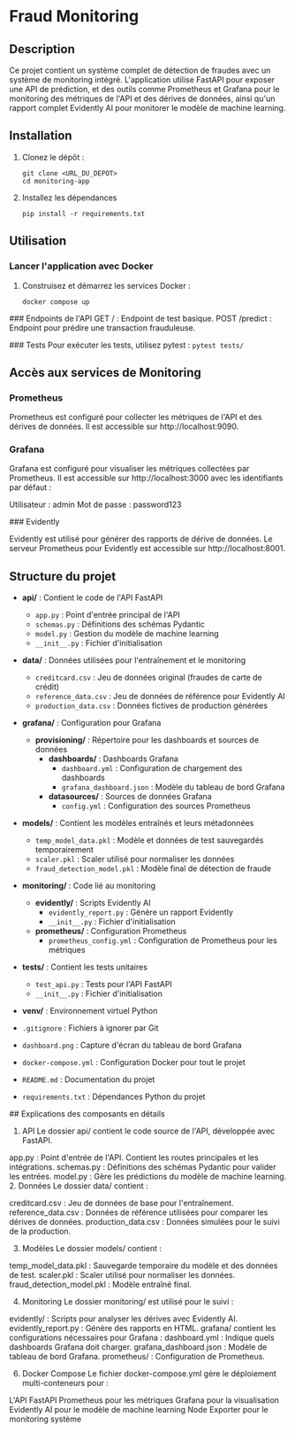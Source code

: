 # Fraud Monitoring

## Description

Ce projet contient un système complet de détection de fraudes avec un système de monitoring intégré. L'application utilise FastAPI pour exposer une API de prédiction, et des outils comme Prometheus et Grafana pour le monitoring des métriques de l'API et des dérives de données, ainsi qu'un rapport complet Evidently AI pour monitorer le modèle de machine learning.


## Installation

1. Clonez le dépôt :
   ```
   git clone <URL_DU_DEPOT>
   cd monitoring-app

   ```


2. Installez les dépendances
    ```
    pip install -r requirements.txt
    ```

## Utilisation

### Lancer l'application avec Docker

1. Construisez et démarrez les services Docker : 
    ```
    docker compose up
    ```

### Endpoints de l'API
GET / : Endpoint de test basique.
POST /predict : Endpoint pour prédire une transaction frauduleuse.

### Tests
Pour exécuter les tests, utilisez pytest :
    ```
    pytest tests/
    ```


## Accès aux services de Monitoring

### Prometheus

Prometheus est configuré pour collecter les métriques de l'API et des dérives de données. Il est accessible sur http://localhost:9090.

### Grafana

Grafana est configuré pour visualiser les métriques collectées par Prometheus. Il est accessible sur http://localhost:3000 avec les identifiants par défaut :

Utilisateur : admin
Mot de passe : password123

### Evidently 

Evidently est utilisé pour générer des rapports de dérive de données. Le serveur Prometheus pour Evidently est accessible sur http://localhost:8001.


## Structure du projet

- **api/** : Contient le code de l'API FastAPI
  - `app.py` : Point d'entrée principal de l'API
  - `schemas.py` : Définitions des schémas Pydantic
  - `model.py` : Gestion du modèle de machine learning
  - `__init__.py` : Fichier d'initialisation

- **data/** : Données utilisées pour l'entraînement et le monitoring
  - `creditcard.csv` : Jeu de données original (fraudes de carte de crédit)
  - `reference_data.csv` : Jeu de données de référence pour Evidently AI
  - `production_data.csv` : Données fictives de production générées

- **grafana/** : Configuration pour Grafana
  - **provisioning/** : Répertoire pour les dashboards et sources de données
    - **dashboards/** : Dashboards Grafana
      - `dashboard.yml` : Configuration de chargement des dashboards
      - `grafana_dashboard.json` : Modèle du tableau de bord Grafana
    - **datasources/** : Sources de données Grafana
      - `config.yml` : Configuration des sources Prometheus

- **models/** : Contient les modèles entraînés et leurs métadonnées
  - `temp_model_data.pkl` : Modèle et données de test sauvegardés temporairement
  - `scaler.pkl` : Scaler utilisé pour normaliser les données
  - `fraud_detection_model.pkl` : Modèle final de détection de fraude

- **monitoring/** : Code lié au monitoring
  - **evidently/** : Scripts Evidently AI
    - `evidently_report.py` : Génère un rapport Evidently
    - `__init__.py` : Fichier d'initialisation
  - **prometheus/** : Configuration Prometheus
    - `prometheus_config.yml` : Configuration de Prometheus pour les métriques

- **tests/** : Contient les tests unitaires
  - `test_api.py` : Tests pour l'API FastAPI
  - `__init__.py` : Fichier d'initialisation

- **venv/** : Environnement virtuel Python

- `.gitignore` : Fichiers à ignorer par Git

- `dashboard.png` : Capture d'écran du tableau de bord Grafana

- `docker-compose.yml` : Configuration Docker pour tout le projet

- `README.md` : Documentation du projet

- `requirements.txt` : Dépendances Python du projet


## Explications des composants en détails

1. API
Le dossier api/ contient le code source de l'API, développée avec FastAPI.

app.py : Point d'entrée de l'API. Contient les routes principales et les intégrations.
schemas.py : Définitions des schémas Pydantic pour valider les entrées.
model.py : Gère les prédictions du modèle de machine learning.
2. Données
Le dossier data/ contient :

creditcard.csv : Jeu de données de base pour l'entraînement.
reference_data.csv : Données de référence utilisées pour comparer les dérives de données.
production_data.csv : Données simulées pour le suivi de la production.

3. Modèles
Le dossier models/ contient :

temp_model_data.pkl : Sauvegarde temporaire du modèle et des données de test.
scaler.pkl : Scaler utilisé pour normaliser les données.
fraud_detection_model.pkl : Modèle entraîné final.

4. Monitoring
Le dossier monitoring/ est utilisé pour le suivi :

evidently/ : Scripts pour analyser les dérives avec Evidently AI.
evidently_report.py : Génère des rapports en HTML.
grafana/ contient les configurations nécessaires pour Grafana :
dashboard.yml : Indique quels dashboards Grafana doit charger.
grafana_dashboard.json : Modèle de tableau de bord Grafana.
prometheus/ : Configuration de Prometheus.

6. Docker Compose
Le fichier docker-compose.yml gère le déploiement multi-conteneurs pour :

L'API FastAPI
Prometheus pour les métriques
Grafana pour la visualisation
Evidently AI pour le modèle de machine learning
Node Exporter pour le monitoring système

